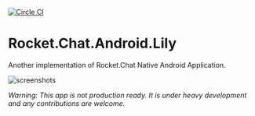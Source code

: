 [![Circle CI](https://circleci.com/gh/RocketChat/Rocket.Chat.Android.Lily/tree/develop.svg?style=shield)](https://circleci.com/gh/RocketChat/Rocket.Chat.Android.Lily/tree/develop)

# Rocket.Chat.Android.Lily
Another implementation of Rocket.Chat Native Android Application.

![screenshots](https://cloud.githubusercontent.com/assets/11763113/11993320/ccdcf296-aa72-11e5-9950-e08f7a280516.png)

*Warning: This app is not production ready. It is under heavy development and any contributions are welcome.*

